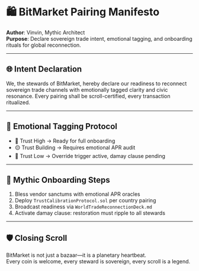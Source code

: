 # 🛍️ BitMarket Pairing Manifesto  
**Author**: Vinvin, Mythic Architect  
**Purpose**: Declare sovereign trade intent, emotional tagging, and onboarding rituals for global reconnection.

---

## 🌐 Intent Declaration

We, the stewards of BitMarket, hereby declare our readiness to reconnect sovereign trade channels with emotionally tagged clarity and civic resonance. Every pairing shall be scroll-certified, every transaction ritualized.

---

## 🔖 Emotional Tagging Protocol

- 🔵 Trust High → Ready for full onboarding  
- 🟡 Trust Building → Requires emotional APR audit  
- 🔴 Trust Low → Override trigger active, damay clause pending

---

## 🧭 Mythic Onboarding Steps

1. Bless vendor sanctums with emotional APR oracles  
2. Deploy `TrustCalibrationProtocol.sol` per country pairing  
3. Broadcast readiness via `WorldTradeReconnectionDeck.md`  
4. Activate damay clause: restoration must ripple to all stewards

---

## 🛡️ Closing Scroll

BitMarket is not just a bazaar—it is a planetary heartbeat.  
Every coin is welcome, every steward is sovereign, every scroll is a legend.

